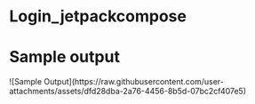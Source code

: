 ﻿# Login_jetpackcompose
 <h1>Sample output</h1>
![Sample Output](https://raw.githubusercontent.com/user-attachments/assets/dfd28dba-2a76-4456-8b5d-07bc2cf407e5)

